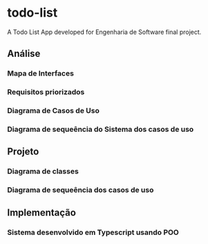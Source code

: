 # todo-list
A Todo List App developed for Engenharia de Software final project.

## Análise
### Mapa de Interfaces
### Requisitos priorizados
### Diagrama de Casos de Uso
### Diagrama de sequeência do Sistema dos casos de uso

## Projeto
### Diagrama de classes
### Diagrama de sequeência dos casos de uso

## Implementação
### Sistema desenvolvido em Typescript usando POO
